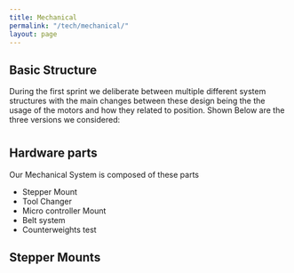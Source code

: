 ```yaml
---
title: Mechanical
permalink: "/tech/mechanical/"
layout: page
---
```


## Basic Structure
During the first sprint we deliberate between multiple different system structures with the main changes between these design being the the usage of the motors and how they related to position. Shown Below are the three versions we considered:
#

## Hardware parts
Our Mechanical System is composed of these parts
* Stepper Mount
* Tool Changer
* Micro controller Mount
* Belt system
* Counterweights
test

## Stepper Mounts



